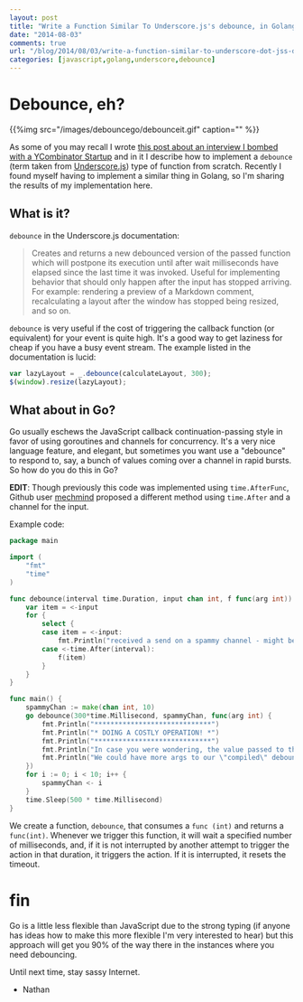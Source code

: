 ```yaml
---
layout: post
title: "Write a Function Similar To Underscore.js's debounce, in Golang"
date: "2014-08-03"
comments: true
url: "/blog/2014/08/03/write-a-function-similar-to-underscore-dot-jss-debounce-in-golang"
categories: [javascript,golang,underscore,debounce]
---
```


# Debounce, eh?

{{%img src="/images/debouncego/debounceit.gif" caption="" %}}

As some of you may recall I wrote [this post about an interview I bombed with a YCombinator Startup](http://nathanleclaire.com/blog/2013/11/16/the-javascript-question-i-bombed-in-an-interview-with-a-y-combinator-startup/) and in it I describe how to implement a `debounce` (term taken from [Underscore.js](http://underscorejs.org/)) type of function from scratch.  Recently I found myself having to implement a similar thing in Golang, so I'm sharing the results of my implementation here.

## What is it?

`debounce` in the Underscore.js documentation:

> Creates and returns a new debounced version of the passed function which will postpone its execution until after wait milliseconds have elapsed since the last time it was invoked. Useful for implementing behavior that should only happen after the input has stopped arriving. For example: rendering a preview of a Markdown comment, recalculating a layout after the window has stopped being resized, and so on. 

`debounce` is very useful if the cost of triggering the callback function (or equivalent) for your event is quite high.  It's a good way to get laziness for cheap if you have a busy event stream.  The example listed in the documentation is lucid:

```js
var lazyLayout = _.debounce(calculateLayout, 300);
$(window).resize(lazyLayout);
```

## What about in Go?

Go usually eschews the JavaScript callback continuation-passing style in favor of using goroutines and channels for concurrency.  It's a very nice language feature, and elegant, but sometimes you want use a "debounce" to respond to, say, a bunch of values coming over a channel in rapid bursts.  So how do you do this in Go?

**EDIT**: Though previously this code was implemented using `time.AfterFunc`, Github user [mechmind](https://github.com/mechmind) proposed a different method using `time.After` and a channel for the input.

Example code:

```go
package main

import (
    "fmt"
    "time"
)

func debounce(interval time.Duration, input chan int, f func(arg int)) {
    var item = <-input
    for {
        select {
        case item = <-input:
            fmt.Println("received a send on a spammy channel - might be doing a costly operation if not for debounce")
        case <-time.After(interval):
            f(item)
        }
    }
}

func main() {
    spammyChan := make(chan int, 10)
    go debounce(300*time.Millisecond, spammyChan, func(arg int) {
        fmt.Println("*****************************")
        fmt.Println("* DOING A COSTLY OPERATION! *")
        fmt.Println("*****************************")
        fmt.Println("In case you were wondering, the value passed to this function is", arg)
        fmt.Println("We could have more args to our \"compiled\" debounced function too, if we wanted.")
    })
    for i := 0; i < 10; i++ {
        spammyChan <- i
    }
    time.Sleep(500 * time.Millisecond)
}
```

We create a function, `debounce`, that consumes a `func (int)` and returns a `func(int)`.  Whenever we trigger this function, it will wait a specified number of milliseconds, and, if it is not interrupted by another attempt to trigger the action in that duration, it triggers the action.  If it is interrupted, it resets the timeout.

# fin

Go is a little less flexible than JavaScript due to the strong typing (if anyone has ideas how to make this more flexible I'm very interested to hear) but this approach will get you 90% of the way there in the instances where you need debouncing.

Until next time, stay sassy Internet.

- Nathan
